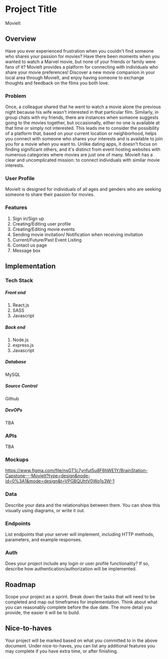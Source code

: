 # Project Title

MovieIt

## Overview

Have you ever experienced frustration when you couldn't find someone who shares your passion for movies? Have there been moments when you wanted to watch a Marvel movie, but none of your friends or family were fans of it? MovieIt provides a platform for connecting with individuals who share your movie preferences! Discover a new movie companion in your local area through MovieIt, and enjoy having someone to exchange thoughts and feedback on the films you both love.

### Problem

Once, a colleague shared that he went to watch a movie alone the previous night because his wife wasn't interested in that particular film. Similarly, in group chats with my friends, there are instances when someone suggests going to the movies together, but occasionally, either no one is available at that time or simply not interested.
This leads me to consider the possibility of a platform that, based on your current location or neighborhood, helps you connect with someone who shares your interests and is available to join you for a movie when you want to. Unlike dating apps, it doesn't focus on finding significant others, and it's distinct from event hosting websites with numerous categories where movies are just one of many. MovieIt has a clear and uncomplicated mission: to connect individuals with similar movie interests.

### User Profile

MovieIt is designed for individuals of all ages and genders who are seeking someone to share their passion for movies.

### Features

1. Sign in/Sign up
2. Creating/Editing user profile
3. Creating/Editing movie events
4. Sending movie invitation/ Notification when receiving invitation
5. Current/Future/Past Event Listing
6. Contact us page
7. Message box

## Implementation

### Tech Stack

##### Front end

1. React.js
2. SASS
3. Javascript

##### Back end

1. Node.js
2. express.js
3. Javascript

##### Database

MySQL

##### Source Control

Github

##### DevOPs

TBA

### APIs

TBA

### Mockups

https://www.figma.com/file/nsGT1c7ynfut5u8F6hWE1Y/BrainStation-Capstone---MovieIt?type=design&node-id=0%3A1&mode=design&t=VPGBQUhtV0Wq1s3W-1

### Data

Describe your data and the relationships between them. You can show this visually using diagrams, or write it out.

### Endpoints

List endpoints that your server will implement, including HTTP methods, parameters, and example responses.

### Auth

Does your project include any login or user profile functionality? If so, describe how authentication/authorization will be implemented.

## Roadmap

Scope your project as a sprint. Break down the tasks that will need to be completed and map out timeframes for implementation. Think about what you can reasonably complete before the due date. The more detail you provide, the easier it will be to build.

## Nice-to-haves

Your project will be marked based on what you committed to in the above document. Under nice-to-haves, you can list any additional features you may complete if you have extra time, or after finishing.

